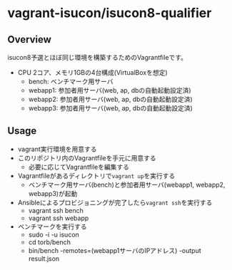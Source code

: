 # vagrant-isucon/isucon8-qualifier

## Overview

isucon8予選とほぼ同じ環境を構築するためのVagrantfileです。

- CPU 2コア、メモリ1GBの4台構成(VirtualBoxを想定)
  - bench: ベンチマーク用サーバ
  - webapp1: 参加者用サーバ(web, ap, dbの自動起動設定済)
  - webapp2: 参加者用サーバ(web, ap, dbの自動起動設定済)
  - webapp3: 参加者用サーバ(web, ap, dbの自動起動設定済)

## Usage

- vagrant実行環境を用意する
- このリポジトリ内のVagrantfileを手元に用意する
  - 必要に応じてVagrantfileを編集する
- Vagrantfileがあるディレクトリで`vagrant up`を実行する
  - ベンチマーク用サーバ(bench)と参加者用サーバ(webapp1, webapp2, webapp3)が起動
- Ansibleによるプロビジョニングが完了したら`vagrant ssh`を実行する
  - vagrant ssh bench
  - vagrant ssh webapp
- ベンチマークを実行する
  - sudo -i -u isucon
  - cd torb/bench
  - bin/bench -remotes=(webapp1サーバのIPアドレス) -output result.json
